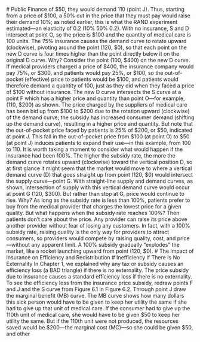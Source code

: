 \# Public Finance of $50, they would demand 110 (point J). Thus, starting from a price of $100, a 50% cut in the price that they must pay would raise their demand 10%; as noted earlier, this is what the RAND experiment estimated—an elasticity of 0.2 (10% 50% 0.2). With no insurance, S and D intersect at point O, so the price is $100 and the quantity of medical care is 100 units. The 75% insurance causes the demand curve to rotate upward (clockwise), pivoting around the point (120, $0), so that each point on the new D curve is four times higher than the point directly below it on the original D curve. Why? Consider the point (100, $400) on the new D curve. If medical providers charged a price of $400, the insurance company would pay 75%, or $300, and patients would pay 25%, or $100, so the out-of-pocket (effective) price to patients would be $100, and patients would therefore demand a quantity of 100, just as they did when they faced a price of $100 without insurance. The new D curve intersects the S curve at a point F which has a higher price and quantity than point O—for example, (110, $200) as shown. The price charged by the suppliers of medical care has been bid up from $100 to $200 due to the rotation upward (clockwise) of the demand curve; the subsidy has increased consumer demand (shifting up the demand curve), resulting in a higher price and quantity. But note that the out-of-pocket price faced by patients is 25% of $200, or $50, indicated at point J. This fall in the out-of-pocket price from $100 (at point O) to $50 (at point J) induces patients to expand their use—in this example, from 100 to 110. It is worth taking a moment to consider what would happen if the insurance had been 100%. The higher the subsidy rate, the more the demand curve rotates upward (clockwise) toward the vertical position D, so at first glance it might seem that the market would move to where a vertical demand curve (D) that goes straight up from point (120, $0) would intersect the supply curve—point G. With straight-line supply and demand curves, as shown, intersection of supply with this vertical demand curve would occur at point G (120, $300). But rather than stop at G, price would continue to rise. Why? As long as the subsidy rate is less than 100%, patients prefer to buy from the medical provider that charges the lowest price for a given quality. But what happens when the subsidy rate reaches 100%? Then patients don’t care about the price. Any provider can raise its price above another provider without fear of losing any customers. In fact, with a 100% subsidy rate, raising quality is the only way for providers to attract consumers, so providers would compete by raising quality, cost, and price—without any apparent limit. A 100% subsidy gradually “explodes” the market, like a rocket launching upward from point (120, $0). # The Impact of Insurance on Efficiency and Redistribution # Inefficiency If There Is No Externality In Chapter 1, we explained why any tax or subsidy causes an efficiency loss (a BAD triangle) if there is no externality. The price subsidy due to insurance causes a standard efficiency loss if there is no externality. To see the efficiency loss from the insurance price subsidy, redraw points F and J and the S curve from Figure 6.1 in Figure 6.2. Through point J draw the marginal benefit (MB) curve. The MB curve shows how many dollars this sick person would have to be given to keep her utility the same if she had to give up that unit of medical care. If the consumer had to give up the 110th unit of medical care, she would have to be given $50 to keep her utility the same. But if the 110th unit were not produced, the resources saved would be $200—the marginal cost (MC)—so she could be given $50, and other
